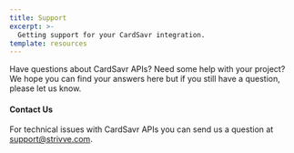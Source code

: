 ```yaml
---
title: Support
excerpt: >-
  Getting support for your CardSavr integration.
template: resources
---
```

Have questions about CardSavr APIs? Need some help with your project? 
We hope you can find your answers here but if you still have a question, 
please let us know.

#### Contact Us
For technical issues with CardSavr APIs you can send us a question at support@strivve.com.
